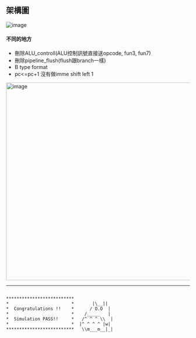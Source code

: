 ## 架構圖

![image](https://github.com/f14106032ncku/CPU_vsd_2024/blob/main/architecture_ref.png)
#### 不同的地方
* 刪除ALU_controll(ALU控制訊號直接送opcode, fun3, fun7)
* 刪除pipeline_flush(flush跟branch一樣)
* B type format
* pc<=pc+1 沒有做imme shift left 1
<img width="541" alt="image" src="https://github.com/user-attachments/assets/0bbd965a-bad3-4ad8-8850-4da2a447d8ce" />



---

```
            
**************************               
*                        *       |\__||  
*  Congratulations !!    *      / O.O  | 
*                        *    /_____   | 
*  Simulation PASS!!     *   /^ ^ ^ \\  |
*                        *  |^ ^ ^ ^ |w| 
**************************   \\m___m__|_|

```
